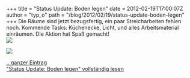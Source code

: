 +++
title = "Status Update: Boden legen"
date = 2012-02-19T17:00:07Z
author = "typ_o"
path = "/blog/2012/02/19/status-update-boden-legen"
+++
Die Räume sind jetzt bezugsfertig, ein paar Streicharbeiten fehlen noch.
Kommende Tasks: Küchenecke, Licht, und alles Arbeitsmaterial einräumen.
Die Aktion hat Spaß gemacht\!  
![](https://flipdot.org/blog/uploads/hinten_boden.serendipityThumb.jpg)  
  
![](https://flipdot.org/blog/uploads/boden_transport.serendipityThumb.jpg)  
  
[.. ganzer
Eintrag](http://flipdot.org/blog/index.php?/archives/161-Status-Update-Boden-legen.html)  
["Status Update: Boden legen" vollständig
lesen](https://flipdot.org/blog/archives/161-Status-Update-Boden-legen.html#extended)
